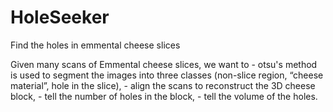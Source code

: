 # HoleSeeker
Find the holes in emmental cheese slices


Given many scans of Emmental cheese slices, we want to
  	- otsu's method is used to segment the images into three classes (non-slice region, “cheese material”, hole in the slice),
	- align the scans to reconstruct the 3D cheese block,
	- tell the number of holes in the block,
	- tell the volume of the holes.



